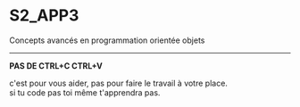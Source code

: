 # S2_APP3
Concepts avancés en programmation orientée objets  

-------------------------------------------------
**PAS  DE  CTRL+C  CTRL+V**  

c'est pour vous aider, pas pour faire le travail à votre place.  
si tu code pas toi même t'apprendra pas.
